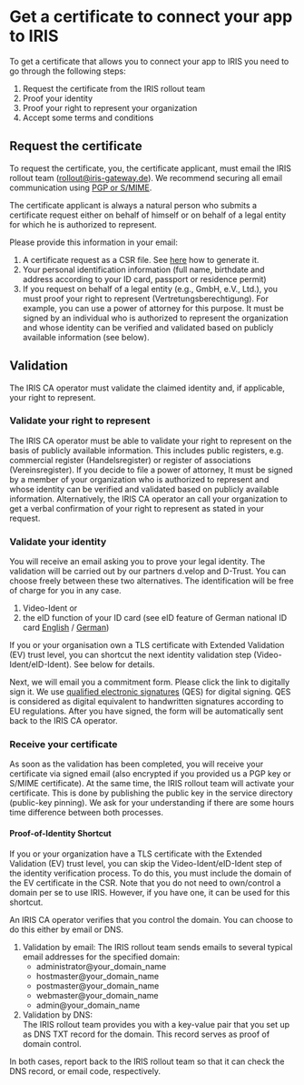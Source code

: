 # Get a certificate to connect your app to IRIS
To get a certificate that allows you to connect your app to IRIS you need to go through the following steps:
1. Request the certificate from the IRIS rollout team
2. Proof your identity
3. Proof your right to represent your organization
4. Accept some terms and conditions

## Request the certificate
To request the certificate, you, the certificate applicant, must email the IRIS rollout team (rollout@iris-gateway.de). We recommend securing all email communication using [PGP or S/MIME](https://github.com/iris-connect/iris-documentation/blob/main/send_secure_email_to_iris/README_secure_email.md).

The certificate applicant is always a natural person who submits a certificate request either on behalf of himself or on behalf of a legal entity for which he is authorized to represent.

Please provide this information in your email:
1. A certificate request as a CSR file. See [here](https://github.com/iris-connect/iris-documentation/blob/main/connect_your_app_to_IRIS/technical_details/app_onboarding.md) how to generate it.
2. Your personal identification information (full name, birthdate and address according to your ID card, passport or residence permit)
3. If you request on behalf of a legal entity (e.g., GmbH, e.V., Ltd.), you must proof your right to represent (Vertretungsberechtigung). For example, you can use a power of attorney for this purpose. It must be signed by an individual who is authorized to represent the organization and whose identity can be verified and validated based on publicly available information (see below).

## Validation
The IRIS CA operator must validate the claimed identity and, if applicable, your right to represent.

### Validate your right to represent
The IRIS CA operator must be able to validate your right to represent on the basis of publicly available information. This includes public registers, e.g. commercial register (Handelsregister) or register of associations (Vereinsregister). If you decide to file a power of attorney, It must be signed by a member of your organization who is authorized to represent and whose identity can be verified and validated based on publicly available information. Alternatively, the IRIS CA operator an call your organization to get a verbal confirmation of your right to represent as stated in your request.

### Validate your identity
You will receive an email asking you to prove your legal identity. The validation will be carried out by our partners d.velop and D-Trust. You can choose freely between these two alternatives. The identification will be free of charge for you in any case.
1. Video-Ident or
2. the eID function of your ID card (see eID feature of German national ID card [English](https://www.personalausweisportal.de/Webs/PA/EN/citizens/electronic-identification/electronic-identification-node.html) / [German](https://www.personalausweisportal.de/Webs/PA/DE/buergerinnen-und-buerger/online-ausweisen/das-brauchen-sie/das-brauchen-sie-node.html))

If you or your organisation own a TLS certificate with Extended Validation (EV) trust level, you can shortcut the next identity validation step (Video-Ident/eID-Ident). See below for details.

Next, we will email you a commitment form. Please click the link to digitally sign it. We use [qualified electronic signatures](https://en.wikipedia.org/wiki/Qualified_electronic_signature) (QES) for digital signing. QES is considered as digital equivalent to handwritten signatures according to EU regulations. After you have signed, the form will be automatically sent back to the IRIS CA operator.

### Receive your certificate
As soon as the validation has been completed, you will receive your certificate via signed email (also encrypted if you provided us a PGP key or S/MIME certificate). 
At the same time, the IRIS rollout team will activate your certificate. This is done by publishing the public key in the service directory (public-key pinning). 
We ask for your understanding if there are some hours time difference between both processes.

#### Proof-of-Identity Shortcut
If you or your organization have a TLS certificate with the Extended Validation (EV) trust level, you can skip the Video-Ident/eID-Ident step of the identity verification process. To do this, you must include the domain of the EV certificate in the CSR. Note that you do not need to own/control a domain per se to use IRIS. However, if you have one, it can be used for this shortcut.

An IRIS CA operator verifies that you control the domain. You can choose to do this either by email or DNS.

1. Validation by email:
The IRIS rollout team sends emails to several typical email addresses for the specified domain:
    * administrator@your_domain_name
    * hostmaster@your_domain_name
    * postmaster@your_domain_name
    * webmaster@your_domain_name
    * admin@your_domain_name
2. Validation by DNS:  
The IRIS rollout team provides you with a key-value pair that you set up as DNS TXT record for the domain. This record serves as proof of domain control.

In both cases, report back to the IRIS rollout team so that it can check the DNS record, or email code, respectively.

